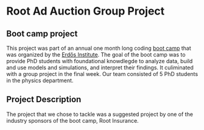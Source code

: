 # Root Ad Auction Group Project

## Boot camp project
This project was part of an annual one month long coding [boot camp](https://www.erdosinstitute.org/code) that was organized by the [Erdős Institute](https://www.erdosinstitute.org).  The goal of the boot camp was to provide PhD students with foundational knowdlegde to analyze data, build and use models and simulations, and interpret their findings.  It culiminated with a group project in the final week.  Our team consisted of 5 PhD students in the physics department.

## Project Description
The project that we chose to tackle was a suggested project by one of the industry sponsors of the boot camp, Root Insurance.
